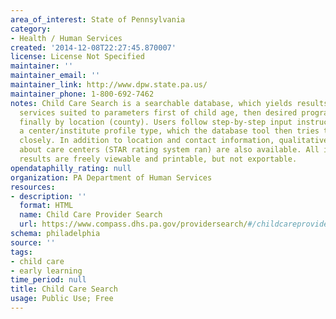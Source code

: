 ```yaml
---
area_of_interest: State of Pennsylvania
category:
- Health / Human Services
created: '2014-12-08T22:27:45.870007'
license: License Not Specified
maintainer: ''
maintainer_email: ''
maintainer_link: http://www.dpw.state.pa.us/
maintainer_phone: 1-800-692-7462
notes: Child Care Search is a searchable database, which yields results on child care
  services suited to parameters first of child age, then desired program focus, and
  finally by location (county). Users follow step-by-step input instructions to create
  a center/institute profile type, which the database tool then tries to match most
  closely. In addition to location and contact information, qualitative information
  about care centers (STAR rating system ran) are also available. All information
  results are freely viewable and printable, but not exportable.
opendataphilly_rating: null
organization: PA Department of Human Services
resources:
- description: ''
  format: HTML
  name: Child Care Provider Search
  url: https://www.compass.dhs.pa.gov/providersearch/#/childcareprovidersearch
schema: philadelphia
source: ''
tags: 
- child care
- early learning
time_period: null
title: Child Care Search
usage: Public Use; Free
---
```

